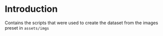 # Introduction
Contains the scripts that were used to create the dataset from the images preset in <code>assets/imgs</code>
